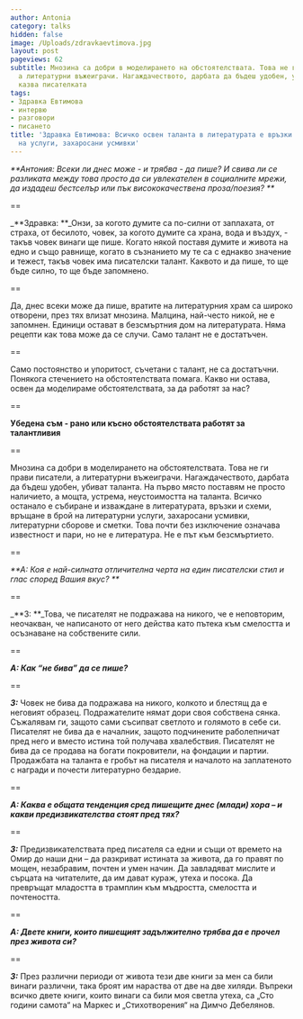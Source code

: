 ```yaml
---
author: Antonia
category: talks
hidden: false
image: /Uploads/zdravkaevtimova.jpg
layout: post
pageviews: 62
subtitle: Мнозина са добри в моделирането на обстоятелствата. Това не ги прави писатели,
  а литературни въжеиграчи. Нагаждачеството, дарбата да бъдеш удобен, убиват таланта,
  казва писателката
tags:
- Здравка Евтимова
- интервю
- разговори
- писането
title: 'Здравка Евтимова: Всичко освен таланта в литературата е връзки и схеми, връщане
  на услуги, захаросани усмивки'
---
```


_**Антония: Всеки ли днес може - и трябва - да пише? И свива ли се разликата между това просто да си увлекателен в социалните мрежи, да издадеш бестселър или пък висококачествена проза/поезия?   **_

\==

_**Здравка: **_Онзи, за когото думите са по-силни от заплахата, от страха, от бесилото, човек, за когото думите са храна, вода и въздух, - такъв човек винаги ще пише. Когато някой поставя думите и живота на едно и също равнище, когато в съзнанието му те са с еднакво значение и тежест, такъв човек има писателски талант. Каквото и да пише, то ще бъде силно, то ще бъде запомнено. 

\==

Да, днес всеки може да пише, вратите на литературния храм са широко отворени, през тях влизат мнозина. Малцина, най-често никой, не е запомнен. Единици остават в безсмъртния дом на литературата. Няма рецепти как това може да се случи. Само талант не е достатъчен. 

\==

Само постоянство и упоритост, съчетани с талант, не са достатъчни. Понякога стечението на обстоятелствата помага. Какво ни остава, освен да моделираме обстоятелствата, за да работят за нас? 

\==

**Убедена съм - рано или късно обстоятелствата работят за талантливия**

\==

Мнозина са добри в моделирането на обстоятелствата. Това не ги прави писатели, а литературни въжеиграчи. Нагаждачеството, дарбата да бъдеш удобен, убиват таланта. На първо място поставям не просто наличието, а мощта, устрема, неустоимостта на таланта. Всичко останало е събиране и изваждане в литературата, връзки и схеми, връщане в брой на литературни услуги, захаросани усмивки, литературни сборове и сметки. Това почти без изключение означава известност и пари, но не е литература. Не е път към безсмъртието. 

\==

_**А: Коя е най-силната отличителна черта на един писателски стил и глас според Вашия вкус? **_

\==

_**З: **_Това, че писателят не подражава на никого, че е неповторим, неочакван, че написаното от него действа като пътека към смелостта и осъзнаване на собствените сили.

\==

_**А: Как “не бива” да се пише?**_

\==

_**З:**_ Човек не бива да подражава на никого, колкото и блестящ да е неговият образец. Подражателите нямат дори своя собствена сянка. Съжалявам ги, защото сами съсипват светлото и голямото в себе си. Писателят не бива да е началник, защото подчинените раболепничат пред него и вместо истина той получава хвалебствия. Писателят не бива да се продава на богати покровители, на фондации и партии. Продажбата на таланта е гробът на писателя и началото на заплатеното с награди и почести литературно бездарие. 

\==

_**А: Каква е общата тенденция сред пишещите днес (млади) хора – и какви предизвикателства стоят пред тях?**_

\==

_**З:**_ Предизвикателствата пред писателя са едни и същи от времето на Омир до наши дни – да разкриват истината за живота, да го правят по мощен, незабравим, почтен и умен начин. Да завладяват мислите и сърцата на читателите, да им дават кураж, утеха и посока. Да превръщат младостта в трамплин към мъдростта, смелостта и почтеността.

\==

**_А: Двете книги, които пишещият задължително трябва да е прочел през живота си?_**

\==

**_З:_** През различни периоди от живота тези две книги за мен са били винаги различни, така броят им нараства от две на две хиляди. Въпреки всичко двете книги, които винаги са били моя светла утеха, са „Сто години самота“ на Маркес и „Стихотворения“ на Димчо Дебелянов.